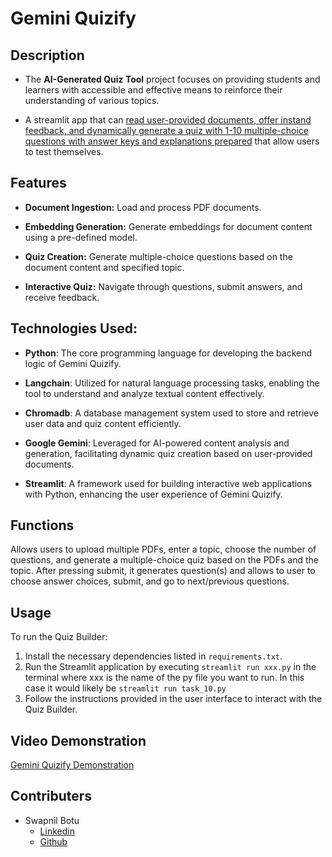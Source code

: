 # Gemini Quizify
## Description
- The **AI-Generated Quiz Tool** project focuses on providing students and learners with accessible and effective means to reinforce their understanding of various topics. 

- A streamlit app that can <ins>read user-provided documents, offer instand feedback, and dynamically generate a quiz with 1-10 multiple-choice questions with answer keys and explanations prepared</ins> that allow users to test themselves.


## Features

- **Document Ingestion:** Load and process PDF documents.
  
- **Embedding Generation:** Generate embeddings for document content using a pre-defined model.
  
- **Quiz Creation:** Generate multiple-choice questions based on the document content and specified topic.
  
- **Interactive Quiz:** Navigate through questions, submit answers, and receive feedback.


## Technologies Used: 
- **Python**: The core programming language for developing the backend logic of Gemini Quizify.

- **Langchain**: Utilized for natural language processing tasks, enabling the tool to understand and analyze textual content effectively.

- **Chromadb**: A database management system used to store and retrieve user data and quiz content efficiently.

- **Google Gemini**: Leveraged for AI-powered content analysis and generation, facilitating dynamic quiz creation based on user-provided documents.

- **Streamlit**: A framework used for building interactive web applications with Python, enhancing the user experience of Gemini Quizify.


## Functions
Allows users to upload multiple PDFs, enter a topic, choose the number of questions, and generate a multiple-choice quiz based on the PDFs and the topic.
After pressing submit, it generates question(s) and allows to user to choose answer choices, submit, and go to next/previous questions.


## Usage

To run the Quiz Builder:

1. Install the necessary dependencies listed in `requirements.txt`.
2. Run the Streamlit application by executing `streamlit run xxx.py` in the terminal where xxx is the name of the py file you want to run. In this case it would likely be `streamlit run task_10.py`
3. Follow the instructions provided in the user interface to interact with the Quiz Builder.

## Video Demonstration
[Gemini Quizify Demonstration](https://www.loom.com/share/d396d47931f8429b9776d3b825cf2adb?sid=93e81b14-24b4-4350-a9dd-bf2347f70b31)

## Contributers
- Swapnil Botu
  - [Linkedin](https://www.linkedin.com/in/swapnil-botu)
  - [Github](https://github.com/swapnilbotu)
